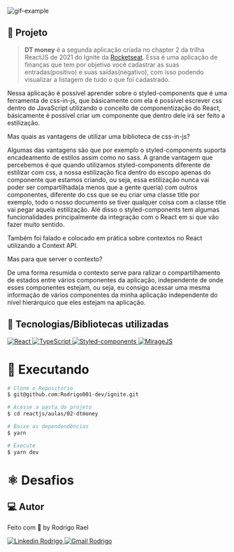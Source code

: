 ![gif-example]()

## :page_with_curl: Projeto

> <b>DT money</b> é a segunda aplicação criada no chapter 2 da trilha ReactJS de 2021 do Ignite da [Rocketseat](https://github.com/Rocketseat). Essa é uma aplicação de finanças que tem por objetivo você cadastrar as suas entradas(positivo) e suas saídas(negativo), com isso podendo visualizar a listagem de tudo o que foi cadastrado.

<LINKEDIN>
Nessa aplicação é possível aprender sobre o styled-components que é uma ferramenta de css-in-js, que básicamente com ela é possível escrever css dentro do JavaScript utilizando o conceito de componentização do React, básicamente é possível criar um componente que dentro dele irá ser feito a estilização.

Mas quais as vantagens de utilizar uma biblioteca de css-in-js?

Algumas das vantagens são que por exemplo o styled-components suporta encadeamento de estilos assim como no sass.
A grande vantagem que percebemos é que quando utilizamos styled-components diferente de estilizar com css, a nossa estilização fica dentro do escopo apenas do componente que estamos criando, ou seja, essa estilização nunca vai poder ser compartilhada(a menos que a gente queria) com outros componentes, diferente do css que se eu criar uma classe title por exemplo, todo o nosso documento se tiver qualquer coisa com a classe title vai pegar aquela estilização.
Alé disso o styled-components tem algumas funcionalidades principalmente da integração com o React em si que vão fazer muito sentido.

Também foi falado e colocado em prática sobre contextos no React utilizando a Context API.

Mas para que server o contexto?

De uma forma resumida o contexto serve para ralizar o compartilhamento de estados entre vários componentes da aplicação, independente de onde esses componentes estejam, ou seja, eu consigo acessar uma mesma informação de vários componentes da minha aplicação independente do nível hierárquico que eles estejam na aplicação.
</LINKEDIN>

## 🚀 Tecnologias/Bibliotecas utilizadas

<a href="https://pt-br.reactjs.org/" target="_blank"> <img src="https://img.shields.io/badge/-ReactJS-61DAFB?style=flat-square&logo=React&logoColor=white" alt="React"> </a>
<a href="https://www.typescriptlang.org/" target="_blank"> <img src="https://img.shields.io/badge/-TypeScript-3178C6?style=flat-square&logo=TypeScript&logoColor=white" alt="TypeScript"> </a>
<a href="https://styled-components.com/" target="_blank"> <img src="https://img.shields.io/badge/-Styled_Components-db7092?style=flat-square&logo=styled-components&logoColor=white" alt="Styled-components"> </a>
<a href="https://miragejs.com/" target="_blank"> <img src="https://img.shields.io/badge/-Miragejs-05C77E?style=flat-square&logo=miragejs&logoColor=white" alt="MirageJS"> </a>

# :construction_worker: Executando

```bash
# Clone o Repositório
$ git@github.com:Rodrigo001-dev/ignite.git
```

```bash
# Acesse a pasta do projeto
$ cd reactjs/aulas/02-dtmoney
```

```bash
# Baixe as dependendências
$ yarn
```

```bash
# Execute
$ yarn dev
```

# :atom_symbol: Desafios

## 💻 Autor

Feito com 💜 by Rodrigo Rael

<a href="https://www.linkedin.com/in/rodrigo-rael-a7a4b51a9/" target="_blank"> <img src="https://img.shields.io/badge/-RodrigoRael-blue?style=flat-square&logo=Linkedin&logoColor=white&link=https" alt="Linkedin Rodrigo"> </a>
<a href="https://img.shields.io/badge/-rodrigorael53@gmail.com-c14438?style=flat-square&logo=Gmail&logoColor=white&link=mailto:rodrigorael53@gmail.com" target="_blank"> <img src="https://img.shields.io/badge/-rodrigorael53@gmail.com-c14438?style=flat-square&logo=Gmail&logoColor=white&link=mailto:rodrigorael53@gmail.com" alt="Gmail Rodrigo"> </a>